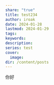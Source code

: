 ```yaml
---
share: "true"
title: test234
author: iroak
date: 2024-01-28
lastmod: 2024-01-29
tags: 
keywords: 
description: 
series: test
cover:
  image: 
dir: /content/posts
---
```


你好